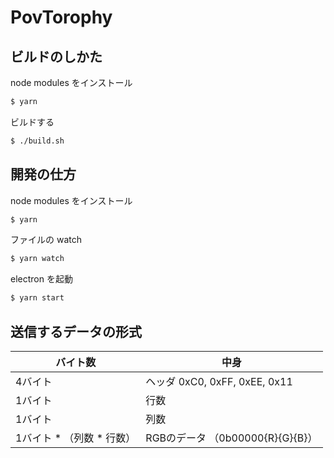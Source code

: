 # PovTorophy

## ビルドのしかた

node modules をインストール

```sh
$ yarn
```

ビルドする

```sh
$ ./build.sh
```

## 開発の仕方

node modules をインストール

```sh
$ yarn
```

ファイルの watch

```sh
$ yarn watch
```

electron を起動

```sh
$ yarn start
```

## 送信するデータの形式

| バイト数 | 中身 |
|---|---|
| 4バイト| ヘッダ 0xC0, 0xFF, 0xEE, 0x11 |
| 1バイト| 行数 |
| 1バイト| 列数 |
| 1バイト * （列数 * 行数）| RGBのデータ （0b00000{R}{G}{B}）|
